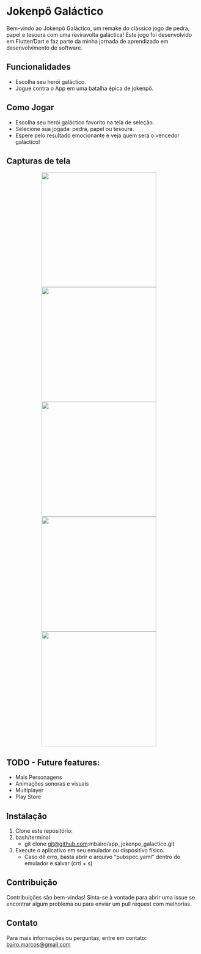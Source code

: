 # Jokenpô Galáctico

Bem-vindo ao Jokenpô Galáctico, um remake do clássico jogo de pedra, papel e tesoura com uma reviravolta galáctica! Este jogo foi desenvolvido em Flutter/Dart e faz parte da minha jornada de aprendizado em desenvolvimento de software.

## Funcionalidades

* Escolha seu herói galáctico.
* Jogue contra o App em uma batalha épica de jokenpô.

## Como Jogar
* Escolha seu herói galáctico favorito na tela de seleção.
* Selecione sua jogada: pedra, papel ou tesoura.
* Espere pelo resultado emocionante e veja quem será o vencedor galáctico!

## Capturas de tela
<div align="center">
<img src="https://github.com/mbairo/app_jokenpo_galactico/assets/89754015/1f4a683a-3848-4905-b887-41b01306ad99" style="margin-right: 20px" width="300px"/>
<img src="https://github.com/mbairo/app_jokenpo_galactico/assets/89754015/0db7b2e5-3914-4450-bbda-828048441c39" style="margin-right: 20px" width="300px"/>
<img src="https://github.com/mbairo/app_jokenpo_galactico/assets/89754015/866a55bf-aa90-4e1f-baac-b8c4ed73b075" style="margin-right: 20px" width="300px"/>
<img src="https://github.com/mbairo/app_jokenpo_galactico/assets/89754015/17431b16-1e6f-4696-9274-ee7abfe4ac1a" style="margin-right: 20px" width="300px"/>
<img src="https://github.com/mbairo/app_jokenpo_galactico/assets/89754015/d3d76c94-1df6-459b-b932-8a8309611d92" style="margin-right: 20px" width="300px"/>  
</div>

## TODO - Future features:
* Mais Personagens
* Animações sonoras e visuais
* Multiplayer
* Play Store

## Instalação
1. Clone este repositório:
2. bash/terminal
    * git clone git@github.com:mbairo/app_jokenpo_galactico.git
3. Execute o aplicativo em seu emulador ou dispositivo físico.
    * Caso dê erro, basta abrir o arquivo "pubspec.yaml" dentro do emulador e salvar (crtl + s)

## Contribuição
Contribuições são bem-vindas! Sinta-se à vontade para abrir uma issue se encontrar algum problema ou para enviar um pull request com melhorias.

## Contato

Para mais informações ou perguntas, entre em contato: bairo.marcos@gmail.com
